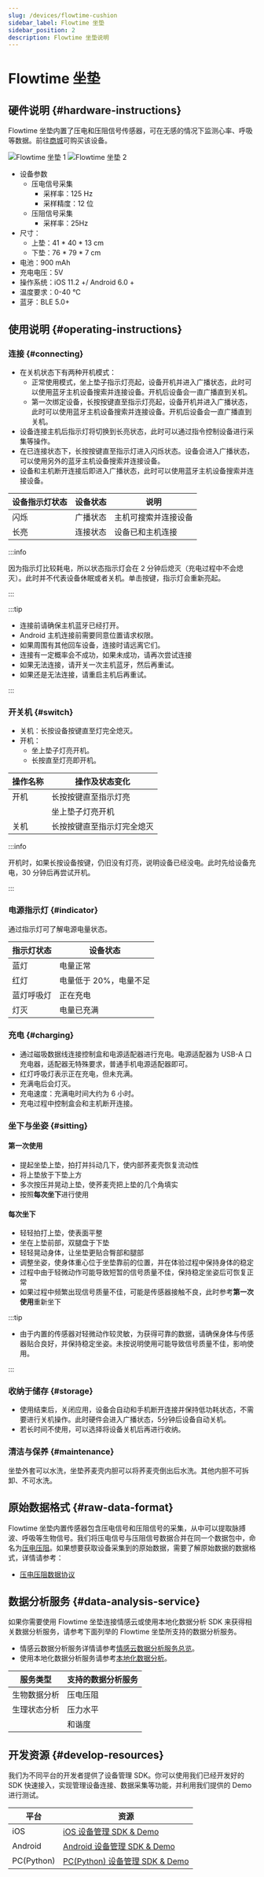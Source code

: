 ```yaml
---
slug: /devices/flowtime-cushion
sidebar_label: Flowtime 坐垫
sidebar_position: 2
description: Flowtime 坐垫说明
---
```


# Flowtime 坐垫

## 硬件说明 {#hardware-instructions}

Flowtime 坐垫内置了压电和压阻信号传感器，可在无感的情况下监测心率、呼吸等数据。前往[商城](./)可购买该设备。

![Flowtime 坐垫 1](./image/flowtime-cushion-1.png)
![Flowtime 坐垫 2](./image/flowtime-cushion-2.png)

- 设备参数
  - 压电信号采集
    - 采样率：125 Hz
    - 采样精度：12 位
  - 压阻信号采集
    - 采样率：25Hz
- 尺寸：
  - 上垫：41 * 40 * 13 cm
  - 下垫：76 * 79 * 7 cm
- 电池：900 mAh
- 充电电压：5V
- 操作系统：iOS 11.2 +/ Android 6.0 +
- 温度要求：0-40 ℃
- 蓝牙：BLE 5.0+

## 使用说明 {#operating-instructions}

### 连接 {#connecting}

- 在关机状态下有两种开机模式：
  - 正常使用模式，坐上垫子指示灯亮起，设备开机并进入广播状态，此时可以使用蓝牙主机设备搜索并连接设备。开机后设备会一直广播直到关机。
  - 第一次绑定设备，长按按键直至指示灯亮起，设备开机并进入广播状态，此时可以使用蓝牙主机设备搜索并连接设备。开机后设备会一直广播直到关机。
- 设备连接主机后指示灯将切换到长亮状态，此时可以通过指令控制设备进行采集等操作。
- 在已连接状态下，长按按键直至指示灯进入闪烁状态。设备会进入广播状态，可以使用另外的蓝牙主机设备搜索并连接设备。
- 设备和主机断开连接后即进入广播状态，此时可以使用蓝牙主机设备搜索并连接设备。

| 设备指示灯状态 | 设备状态 | 说明 |
|---|---|---|
| 闪烁 | 广播状态 | 主机可搜索并连接设备 |
| 长亮 | 连接状态 | 设备已和主机连接 |

:::info

因为指示灯比较耗电，所以状态指示灯会在 2 分钟后熄灭（充电过程中不会熄灭）。此时并不代表设备休眠或者关机。单击按键，指示灯会重新亮起。

:::

:::tip

- 连接前请确保主机蓝牙已经打开。
- Android 主机连接前需要同意位置请求权限。
- 如果周围有其他回车设备，连接时请远离它们。
- 连接有一定概率会不成功，如果未成功，请再次尝试连接
- 如果无法连接，请开关一次主机蓝牙，然后再重试。
- 如果还是无法连接，请重启主机后再重试。

:::

### 开关机 {#switch}

- 关机：长按设备按键直至灯完全熄灭。
- 开机：
  - 坐上垫子灯亮开机。
  - 长按直至灯亮即开机。

| 操作名称 | 操作及状态变化 |
|---|---|
| 开机 | 长按按键直至指示灯亮 |
|  | 坐上垫子灯亮开机 |
| 关机 | 长按按键直至指示灯完全熄灭 |

:::info

开机时，如果长按设备按键，仍旧没有灯亮，说明设备已经没电。此时先给设备充电，30 分钟后再尝试开机。

:::

### 电源指示灯 {#indicator}

通过指示灯可了解电源电量状态。

| 指示灯状态 | 设备状态 |
|---|---|
| 蓝灯 | 电量正常 |
| 红灯 | 电量低于 20%，电量不足 |
| 蓝灯呼吸灯 | 正在充电 |
| 灯灭 | 电量已充满 |

### 充电 {#charging}

- 通过磁吸数据线连接控制盒和电源适配器进行充电。电源适配器为 USB-A 口充电器，适配器无特殊要求，普通手机电源适配器即可。
- 红灯呼吸灯表示正在充电，但未充满。
- 充满电后会灯灭。
- 充电速度：充满电时间大约为 6 小时。
- 充电过程中控制盒会和主机断开连接。

### 坐下与坐姿 {#sitting}

#### 第一次使用

- 提起坐垫上垫，拍打并抖动几下，使内部荞麦壳恢复流动性
- 将上垫放于下垫上方
- 多次按压并晃动上垫，使荞麦壳把上垫的几个角填实
- 按照**每次坐下**进行使用

#### 每次坐下

- 轻轻拍打上垫，使表面平整
- 坐在上垫前部，双腿盘于下垫
- 轻轻晃动身体，让坐垫更贴合臀部和腿部
- 调整坐姿，使身体重心位于坐垫靠前的位置，并在体验过程中保持身体的稳定
- 过程中由于轻微动作可能导致短暂的信号质量不佳，保持稳定坐姿后可恢复正常
- 如果过程中频繁出现信号质量不佳，可能是传感器接触不良，此时参考**第一次使用**重新坐下


:::tip

- 由于内置的传感器对轻微动作较灵敏，为获得可靠的数据，请确保身体与传感器贴合良好，并保持稳定坐姿。未按说明使用可能导致信号质量不佳，影响使用。

:::

### 收纳于储存 {#storage}

- 使用结束后，关闭应用，设备会自动和手机断开连接并保持低功耗状态，不需要进行关机操作。此时硬件会进入广播状态，5分钟后设备自动关机。
- 若长时间不使用，可以选择将设备关机后再进行收纳。

### 清洁与保养 {#maintenance}

坐垫外套可以水洗，坐垫荞麦壳内胆可以将荞麦壳倒出后水洗。其他内胆不可拆卸、不可水洗。

## 原始数据格式 {#raw-data-format}

Flowtime 坐垫内置传感器包含压电信号和压阻信号的采集，从中可以提取脉搏波、呼吸等生物信号。我们将压电信号与压阻信号数据合并在同一个数据包中，命名为[压电压阻](/docs/affective-cloud/data-interpretation/pepr.md)。如果想要获取设备采集到的原始数据，需要了解原始数据的数据格式，详情请参考：

- [压电压阻数据协议](../data/raw-data-protocol/pepr-data-protocol)

## 数据分析服务 {#data-analysis-service}

如果你需要使用 Flowtime 坐垫连接情感云或使用本地化数据分析 SDK 来获得相关数据分析服务，请参考下面列举的 Flowtime 坐垫所支持的数据分析服务。

- 情感云数据分析服务详情请参考[情感云数据分析服务总览](../affective-cloud/data-analysis-service#data-analysis-service-overview)。
- 使用本地化数据分析服务请参考[本地化数据分析](../affective-cloud/develop-resources#local-data-analysis)。

| 服务类型 | 支持的数据分析服务 |
| ---- | ---- |
| 生物数据分析 | 压电压阻 |
| 生理状态分析 | 压力水平 |
|  | 和谐度 |

## 开发资源 {#develop-resources}

我们为不同平台的开发者提供了设备管理 SDK。你可以使用我们已经开发好的 SDK 快速接入，实现管理设备连接、数据采集等功能，并利用我们提供的 Demo 进行测试。

| 平台 | 资源 |
|---|---|
| iOS | [iOS 设备管理 SDK & Demo](https://github.com/Entertech/Enter-Biomodule-BLE-iOS-SDK) |
| Android | [Android 设备管理 SDK & Demo](https://github.com/Entertech/Enter-Biomodule-BLE-Android-SDK) |
| PC(Python) | [PC(Python) 设备管理 SDK & Demo](https://github.com/Entertech/Enter-Biomodule-BLE-PC-SDK) |